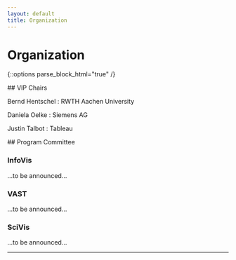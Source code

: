 ```yaml
---
layout: default
title: Organization
---
```


# Organization

{::options parse_block_html="true" /}

<div class="left">
## VIP Chairs

Bernd Hentschel
: RWTH Aachen University

Daniela Oelke
: Siemens AG

Justin Talbot
: Tableau

</div>
<div class="right">
## Program Committee

### InfoVis
...to be announced...


### VAST 
...to be announced...

### SciVis
...to be announced...

</div>

- - -